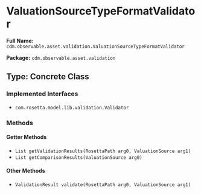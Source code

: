 # ValuationSourceTypeFormatValidator

**Full Name:** `cdm.observable.asset.validation.ValuationSourceTypeFormatValidator`

**Package:** `cdm.observable.asset.validation`

## Type: Concrete Class

### Implemented Interfaces

- `com.rosetta.model.lib.validation.Validator`

### Methods

#### Getter Methods

- `List getValidationResults(RosettaPath arg0, ValuationSource arg1)`
- `List getComparisonResults(ValuationSource arg0)`

#### Other Methods

- `ValidationResult validate(RosettaPath arg0, ValuationSource arg1)`

